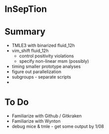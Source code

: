# InSepTion

# Summary
 * TMLE3 with binarized fluid_12h
 * vim_shift fluid_12h
   * control positivity violations
   * specify non-linear msm (possibly)
 * timing smaller prototype analyses
 * figure out parallelization
 * subgroups - separate scripts
 * 

# To Do
 * Familiarize with Github / Gitkraken
 * Familiarize with Wynton
 * debug mice & tmle - get some output by 1/08

